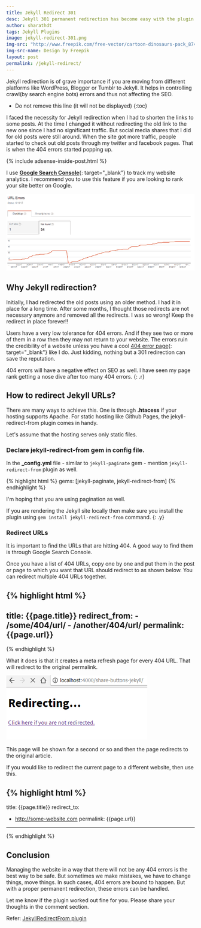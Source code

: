 ```yaml
---
title: Jekyll Redirect 301
desc: Jekyll 301 permanent redirection has become easy with the plugin jekyll-redirect-from which is now supported by Github Pages. Learn how to redirect 404 error pages that might help improve your SEO score.
author: sharathdt
tags: Jekyll Plugins
image: jekyll-redirect-301.png
img-src: "http://www.freepik.com/free-vector/cartoon-dinosaurs-pack_874040.htm"
img-src-name: Design by Freepik
layout: post
permalink: /jekyll-redirect/
---
```


Jekyll redirection is of grave importance if you are moving from different platforms like WordPress, Blogger or Tumblr to Jekyll. It helps in controlling crawl(by search engine bots) errors and thus not affecting the SEO.

* Do not remove this line (it will not be displayed) 
{:toc}

I faced the necessity for Jekyll redirection when I had to shorten the links to some posts. At the time I changed it without redirecting the old link to the new one since I had no significant traffic. But social media shares that I did for old posts were still around. When the site got more traffic, people started to check out old posts through my twitter and facebook pages. That is when the 404 errors started popping up.

{% include adsense-inside-post.html %}

I use [**Google Search Console**](https://www.google.com/webmasters/tools/home){: target="_blank"} to track my website analytics. I recommend you to use this feature if you are looking to rank your site better on Google.

![Jekyll redirect  301 permanent 404 errors](/images/jekyll-redirect-404-errors.png)

## Why Jekyll redirection? 

Initially, I had redirected the old posts using an older method. I had it in place for a long time. After some months, I thought those redirects are not necessary anymore and removed all the redirects. I was so wrong! Keep the redirect in place forever!!

Users have a very low tolerance for 404 errors. And if they see two or more of them in a row then they may not return to your website. The errors ruin the credibility of a website unless you have a cool [404 error page](/404/){: target="_blank"} like I do. Just kidding, nothing but a 301 redirection can save the reputation.

404 errors will have a negative effect on SEO as well. I have seen my page rank getting a nose dive after too many 404 errors.
{: .r}

## How to redirect Jekyll URLs?
There are many ways to achieve this. One is through **.htacess** if your hosting supports Apache. For static hosting like Github Pages, the jekyll-redirect-from plugin comes in handy.

Let's assume that the hosting serves only static files.

### Declare jekyll-redirect-from gem in config file.
In the **_config.yml** file - similar to ``jekyll-paginate`` gem - mention ``jekyll-redirect-from`` plugin as well.

{% highlight html %}
gems: [jekyll-paginate, jekyll-redirect-from]
{% endhighlight %}

I'm hoping that you are using pagination as well.

If you are rendering the Jekyll site locally then make sure you install the plugin using ``gem install jekyll-redirect-from`` command.
{: .y}

### Redirect URLs
It is important to find the URLs that are hitting 404. A good way to find them is through Google Search Console.

Once you have a list of 404 URLs, copy one by one and put them in the post or page to which you want that URL should redirect to as shown below. You can redirect multiple 404 URLs together.

{% highlight html %}
---
title: {{page.title}}
redirect_from: 
    - /some/404/url/
    - /another/404/url/
permalink: {{page.url}}
---
{% endhighlight %}


What it does is that it creates a meta refresh page for every 404 URL. That will redirect to the original permalink.

![Jekyll 301 redirect](/images/jekyll-301-redirect-example.png)

This page will be shown for a second or so and then the page redirects to the original article.


If you would like to redirect the current page to a different website, then use this.

{% highlight html %}
---
title: {{page.title}}
redirect_to:
  - http://some-website.com
permalink: {{page.url}}
---
{% endhighlight %}



## Conclusion
Managing the website in a way that there will not be any 404 errors is the best way to be safe. But sometimes we make mistakes, we have to change things, move things. In such cases, 404 errors are bound to happen. But with a proper permanent redirection, these errors can be handled.


Let me know if the plugin worked out fine for you. Please share your thoughts in the comment section.

Refer: [JekyllRedirectFrom plugin](https://github.com/jekyll/jekyll-redirect-from)

